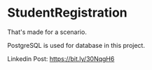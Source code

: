 # StudentRegistration
That's made for a scenario.

PostgreSQL is used for database in this project.

Linkedin Post: https://bit.ly/30NqgH6
